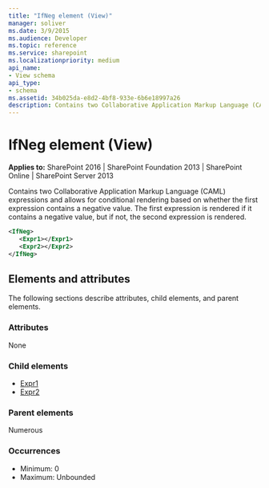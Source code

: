 ```yaml
---
title: "IfNeg element (View)"
manager: soliver
ms.date: 3/9/2015
ms.audience: Developer
ms.topic: reference
ms.service: sharepoint
ms.localizationpriority: medium
api_name:
- View schema
api_type:
- schema
ms.assetid: 34b025da-e8d2-4bf8-933e-6b6e18997a26
description: Contains two Collaborative Application Markup Language (CAML) expressions and allows for conditional rendering based on whether the first expression contains a negative value.
---
```


# IfNeg element (View)

**Applies to:** SharePoint 2016 | SharePoint Foundation 2013 | SharePoint Online | SharePoint Server 2013
  
Contains two Collaborative Application Markup Language (CAML) expressions and allows for conditional rendering based on whether the first expression contains a negative value. The first expression is rendered if it contains a negative value, but if not, the second expression is rendered.
  
```XML
<IfNeg>
   <Expr1></Expr1>
   <Expr2></Expr2>   
</IfNeg>
```

## Elements and attributes

The following sections describe attributes, child elements, and parent elements.

### Attributes

None
   
### Child elements

- [Expr1](expr1-element-view.md)
- [Expr2](expr2-element-view.md)
   
### Parent elements

Numerous 
   
### Occurrences

- Minimum: 0  
- Maximum: Unbounded  

<br/> 
   

